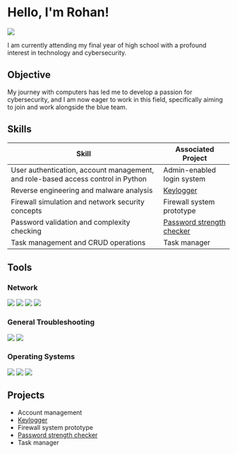 # Hello, I'm Rohan!
<a href="https://www.linkedin.com/in/rohan-rai-8b9011353/"><img src="https://img.shields.io/badge/-LinkedIn-0072b1?&style=for-the-badge&logo=linkedin&logoColor=white" /></a>

I am currently attending my final year of high school with a profound interest in technology and cybersecurity.

## Objective
My journey with computers has led me to develop a passion for cybersecurity, and I am now eager to work in this field, specifically aiming to join and work alongside the blue team.

## Skills
| Skill                                         | Associated Project         |
|-----------------------------------------------|----------------------------|
| User authentication, account management, and role-based access control in Python          | Admin-enabled login system|
| Reverse engineering and malware analysis         | <a href="https://github.com/rohanjrai/Keylogger">Keylogger</a>|
| Firewall simulation and network security concepts                  | Firewall system prototype|
| Password validation and complexity checking | <a href="https://github.com/rohanjrai/Password-Strength-Checker">Password strength checker</a>|
| Task management and CRUD operations         | Task manager|

## Tools
### Network
<div>
    <img src="https://img.shields.io/badge/-Wireshark-1679A7?&style=for-the-badge&logo=Wireshark&logoColor=white" />
    <img src="https://img.shields.io/badge/-Nmap-000000?&style=for-the-badge&logo=Nmap&logoColor=white" />
    <img src="https://img.shields.io/badge/-Ping-00A9E0?&style=for-the-badge&logo=ping&logoColor=white" />
    <img src="https://img.shields.io/badge/-Traceroute-0072CE?&style=for-the-badge&logo=traceroute&logoColor=white" />
</div>

### General Troubleshooting
<div>
    <img src="https://img.shields.io/badge/-IPconfig-0078D4?&style=for-the-badge&logo=windows&logoColor=white" />
    <img src="https://img.shields.io/badge/-Netstat-008C45?&style=for-the-badge&logo=linux&logoColor=white" />
</div>

### Operating Systems
<div>
    <img src="https://img.shields.io/badge/-macOS-000000?&style=for-the-badge&logo=apple&logoColor=white" />
    <img src="https://img.shields.io/badge/-Linux-FCC624?&style=for-the-badge&logo=linux&logoColor=black" />
    <img src="https://img.shields.io/badge/-Windows-0078D4?&style=for-the-badge&logo=windows&logoColor=white" />
</div>

## Projects
- Account management
- <a href="https://github.com/rohanjrai/Keylogger">Keylogger</a>
- Firewall system prototype
- <a href="https://github.com/rohanjrai/Password-Strength-Checker">Password strength checker</a>
- Task manager
